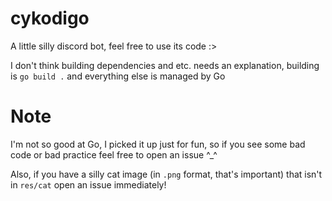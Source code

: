 # cykodigo

A little silly discord bot, feel free to use its code :>

I don't think building dependencies and etc. needs an explanation, building is `go build .` and everything else is managed by Go

# Note

I'm not so good at Go, I picked it up just for fun, so if you see some bad code or bad practice feel free to open an issue ^\_^

Also, if you have a silly cat image (in `.png` format, that's important) that isn't in `res/cat` open an issue immediately!

